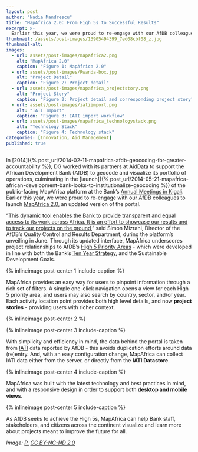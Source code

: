 ```yaml
---
layout: post
author: "Nadia Mandrescu"
title: "MapAfrica 2.0: From High 5s to Successful Results" 
excerpt: >-
  Earlier this year, we were proud to re-engage with our AfDB colleagues to launch MapAfrica 2.0, an updated version of the portal....
thumbnail: /assets/post-images/13905494399_7ed08cbf08_z.jpg
thumbnail-alt: 
images:
  - url: assets/post-images/mapafrica2.png
    alt: "MapAfrica 2.0"
    caption: "Figure 1: MapAfrica 2.0"
  - url: assets/post-images/Rwanda-box.jpg
    alt: "Project Detail"
    caption: "Figure 2: Project detail"
  - url: assets/post-images/mapafrica_projectstory.png
    alt: "Project Story"
    caption: "Figure 2: Project detail and corresponding project story"
  - url: assets/post-images/iatiimport.png
    alt: "IATI Import"
    caption: "Figure 3: IATI import workflow"
  - url: assets/post-images/mapafrica_technologystack.png
    alt: "Technology Stack"
    caption: "Figure 4: Technology stack"
categories: [Innovation, Aid Management]
published: true
---
```


In [2014]({% post_url/2014-02-11-mapafrica-afdb-geocoding-for-greater-accountability %}), DG worked with its partners at AidData to support the African Development Bank (AfDB) to geocode and visualize its portfolio of operations, culminating in the [launch]({% post_url/2014-05-21-mapafrica-african-development-bank-looks-to-institutionalize-geocoding %}) of the public-facing MapAfrica platform at the Bank’s [Annual Meetings in Kigali](http://www.afdb.org/en/news-and-events/multimedia/video/mapafrica-863/). Earlier this year, we were proud to re-engage with our AfDB colleagues to launch [MapAfrica 2.0](http://mapafrica.afdb.org/index.html#/?_k=upq9kv), an updated version of the portal. 

“[This dynamic tool enables the Bank to provide transparent and equal access to its work across Africa. It is an effort to showcase our results and to track our projects on the ground](http://www.afdb.org/en/news-and-events/article/charting-africas-progress-african-development-bank-launches-mapafrica-2-0-15903/),” said Simon Mizrahi, Director of the AfDB’s Quality Control and Results Department, during the platform’s unveiling in June. Through its updated interface, MapAfrica underscores project relationships to AfDB’s [High 5 Priority Areas](http://www.afdb.org/en/the-high-5/) - which were developed in line with both the Bank’s [Ten Year Strategy](http://www.afdb.org/en/about-us/mission-strategy/afdbs-strategy/), and the Sustainable Development Goals.

{% inlineimage post-center 1 include-caption %}

MapAfrica provides an easy way for users to pinpoint information through a rich set of filters. A simple one-click navigation opens a view for each High 5 priority area, and users may also search by country, sector, and/or year. Each activity location point provides both high level details, and now **project stories** - providing users with richer context.



{% inlineimage post-center 2 %}

{% inlineimage post-center 3 include-caption %}


With simplicity and efficiency in mind, the data behind the portal is taken from [IATI](http://www.aidtransparency.net) data reported by AfDB - this avoids duplication efforts around data (re)entry.  And, with an easy configuration change, MapAfrica can collect IATI data either from the server, or directly from the **IATI Datastore**.

{% inlineimage post-center 4 include-caption %}

MapAfrica was built with the latest technology and best practices in mind, and with a responsive design in order to support both **desktop and mobile views**.

{% inlineimage post-center 5 include-caption %}


As AfDB seeks to achieve the High 5s, MapAfrica can help Bank staff, stakeholders, and citizens across the continent visualize and learn more about projects meant to improve the future for all.

*Image: [P.](https://www.flickr.com/photos/rustedbox/13905494399/in/photolist-nbMi2r-6oqfm1-6om4jB-6om4wV-6oqdNC-3eA7J4-6om2fz-5HFCUc-6oqdzA-6oqcSE-6om1bV-6om3iD-6oqgrY-6oqe3G-6om51c-6om5pc-6oqbMU-6om5CP-f5UBFm-5cNfAZ-6om384-6oqeU7-2S9A6A-b1zezF-6oqd6U-6om1mH-6om1Ax-2Dud-6pqEah-5BoHZx-btJHqD-6om4MP-5Bt2Ed-btJF4V-5BsYMm-btJLBg-btJJWx-5Bt2WY-5HKWPm-5Bt1zW-6oqeGW-6oqf7q-5HFCFP-2nRMmM-5BoLNr-5BoKjD-6oxhEK-6oyY9q-6ox3kk-6oBc27) [CC BY-NC-ND 2.0](https://creativecommons.org/licenses/by-nc-nd/2.0/)*

